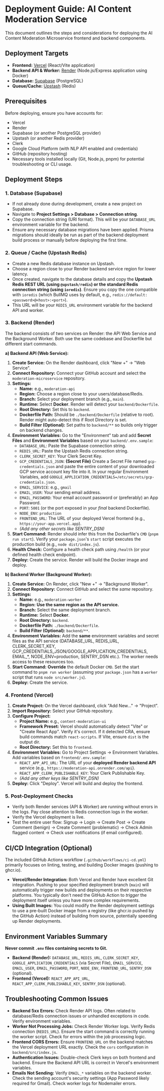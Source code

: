 # Deployment Guide: AI Content Moderation Service

This document outlines the steps and considerations for deploying the AI Content Moderation Microservice frontend and backend components.

## Deployment Targets

*   **Frontend:** [Vercel](https://vercel.com/) (React/Vite application)
*   **Backend API & Worker:** [Render](https://render.com/) (Node.js/Express application using Docker)
*   **Database:** [Supabase](https://supabase.com/) (PostgreSQL)
*   **Queue/Cache:** [Upstash](https://upstash.com/) (Redis)

## Prerequisites

Before deploying, ensure you have accounts for:
*   Vercel
*   Render
*   Supabase (or another PostgreSQL provider)
*   Upstash (or another Redis provider)
*   Clerk
*   Google Cloud Platform (with NLP API enabled and credentials)
*   GitHub (repository hosting)
*   Necessary tools installed locally (Git, Node.js, pnpm) for potential troubleshooting or CLI usage.

## Deployment Steps

### 1. Database (Supabase)

*   If not already done during development, create a new project on Supabase.
*   Navigate to **Project Settings > Database > Connection string**.
*   Copy the connection string (URI format). This will be your `DATABASE_URL` environment variable for the backend.
*   Ensure any necessary database migrations have been applied. Prisma migrations should ideally be run as part of the backend deployment build process or manually before deploying the first time.

### 2. Queue / Cache (Upstash Redis)

*   Create a new Redis database instance on Upstash.
*   Choose a region close to your Render backend service region for lower latency.
*   Once created, navigate to the database details and copy the **Upstash Redis REST URL (using `@upstash/redis`) or the standard Redis connection string (using `ioredis`)**. Ensure you copy the one compatible with `ioredis` (which BullMQ uses by default, e.g., `redis://default:<password>@<host>:<port>`).
*   This URL will be your `REDIS_URL` environment variable for the backend API and worker.

### 3. Backend (Render)

The backend consists of two services on Render: the API Web Service and the Background Worker. Both use the same codebase and Dockerfile but different start commands.

**a) Backend API (Web Service):**

1.  **Create Service:** On the Render dashboard, click "New +" -> "Web Service".
2.  **Connect Repository:** Connect your GitHub account and select the `moderation-microservice` repository.
3.  **Settings:**
    *   **Name:** e.g., `moderation-api`
    *   **Region:** Choose a region close to your users/database/Redis.
    *   **Branch:** Select your deployment branch (e.g., `main`).
    *   **Runtime:** Select **Docker**. Render will detect your `backend/Dockerfile`.
    *   **Root Directory:** Set this to `backend`.
    *   **Dockerfile Path:** Should be `./backend/Dockerfile` (relative to root). Render might auto-detect this if Root Directory is set.
    *   **Build Filter (Optional):** Set paths to `backend/**` so builds only trigger on backend changes.
4.  **Environment Variables:** Go to the "Environment" tab and add **Secret Files** and **Environment Variables** based on your `backend/.env.sample`:
    *   `DATABASE_URL`: Paste the Supabase connection string.
    *   `REDIS_URL`: Paste the Upstash Redis connection string.
    *   `CLERK_SECRET_KEY`: Your Clerk Secret Key.
    *   `GCP_CREDENTIALS_JSON`: **(Secret File)** Create a Secret File named `gcp-credentials.json` and paste the entire content of your downloaded GCP service account key file into it. In your regular Environment Variables, add `GOOGLE_APPLICATION_CREDENTIALS=/etc/secrets/gcp-credentials.json`.
    *   `EMAIL_SERVICE`: e.g., `gmail`
    *   `EMAIL_USER`: Your sending email address.
    *   `EMAIL_PASSWORD`: Your email account password or (preferably) an App Password.
    *   `PORT`: `5001` (or the port exposed in your *final* backend Dockerfile).
    *   `NODE_ENV`: `production`
    *   `FRONTEND_URL`: The URL of your deployed Vercel frontend (e.g., `https://your-app.vercel.app`).
    *   *(Add any other secrets like SENTRY_DSN)*
5.  **Start Command:** Render should infer this from the Dockerfile's `CMD` (`pnpm run start`). Verify your `package.json`'s `start` script executes the production build (e.g., `node dist/index.js`).
6.  **Health Check:** Configure a health check path using `/health` (or your defined health check endpoint).
7.  **Deploy:** Create the service. Render will build the Docker image and deploy.

**b) Backend Worker (Background Worker):**

1.  **Create Service:** On Render, click "New +" -> "Background Worker".
2.  **Connect Repository:** Connect GitHub and select the *same* repository.
3.  **Settings:**
    *   **Name:** e.g., `moderation-worker`
    *   **Region:** **Use the same region as the API service.**
    *   **Branch:** Select the same deployment branch.
    *   **Runtime:** Select **Docker**.
    *   **Root Directory:** `backend`.
    *   **Dockerfile Path:** `./backend/Dockerfile`.
    *   **Build Filter (Optional):** `backend/**`.
4.  **Environment Variables:** Add the **same** environment variables and secret files as the API service (DATABASE_URL, REDIS_URL, CLERK_SECRET_KEY, GCP_CREDENTIALS_JSON/GOOGLE_APPLICATION_CREDENTIALS, EMAIL_*, NODE_ENV=production, SENTRY_DSN etc.). The worker needs access to these resources too.
5.  **Start Command:** **Override** the default Docker `CMD`. Set the start command to `pnpm run worker` (assuming your `package.json` has a `worker` script that runs `node src/worker.js`).
6.  **Deploy:** Create the service.

### 4. Frontend (Vercel)

1.  **Create Project:** On the Vercel dashboard, click "Add New..." -> "Project".
2.  **Import Repository:** Select your GitHub repository.
3.  **Configure Project:**
    *   **Project Name:** e.g., `content-moderation-ui`
    *   **Framework Preset:** Vercel should automatically detect "Vite" or "Create React App". Verify it's correct. If it detected CRA, ensure build commands match `react-scripts`. If Vite, ensure `dist` is the output dir.
    *   **Root Directory:** Set this to `frontend`.
4.  **Environment Variables:** Go to Project Settings -> Environment Variables. Add variables based on `frontend/.env.sample`:
    *   `REACT_APP_API_URL`: The URL of your **deployed Render backend API** service (e.g., `https://moderation-api.onrender.com/api`).
    *   `REACT_APP_CLERK_PUBLISHABLE_KEY`: Your Clerk Publishable Key.
    *   *(Add any other keys like SENTRY_DSN)*
5.  **Deploy:** Click "Deploy". Vercel will build and deploy the frontend.

### 5. Post-Deployment Checks

*   Verify both Render services (API & Worker) are running without errors in the logs. Pay close attention to Redis connection logs in the worker.
*   Verify the Vercel deployment is live.
*   Test the entire user flow: Signup -> Login -> Create Post -> Create Comment (benign) -> Create Comment (problematic) -> Check Admin flagged content -> Check user notifications (if email configured).

## CI/CD Integration (Optional)

The included GitHub Actions workflow (`.github/workflows/ci-cd.yml`) primarily focuses on linting, testing, and building Docker images (pushing to ghcr.io).

*   **Vercel/Render Integration:** Both Vercel and Render have excellent Git integration. Pushing to your specified deployment branch (`main`) will automatically trigger new builds and deployments on their respective platforms. You typically don't need the GitHub Action to *trigger* the deployment itself unless you have more complex requirements.
*   **Using Built Images:** You could modify the Render deployment settings to use a pre-built Docker image from a registry (like ghcr.io pushed by the GitHub Action) instead of building from source, potentially speeding up Render deployments.

## Environment Variables Summary

**Never commit `.env` files containing secrets to Git.**

*   **Backend (Render):** `DATABASE_URL`, `REDIS_URL`, `CLERK_SECRET_KEY`, `GOOGLE_APPLICATION_CREDENTIALS` (via Secret File), `EMAIL_SERVICE`, `EMAIL_USER`, `EMAIL_PASSWORD`, `PORT`, `NODE_ENV`, `FRONTEND_URL`, `SENTRY_DSN` (optional).
*   **Frontend (Vercel):** `REACT_APP_API_URL`, `REACT_APP_CLERK_PUBLISHABLE_KEY`, `SENTRY_DSN` (optional).

## Troubleshooting Common Issues

*   **Backend 5xx Errors:** Check Render API logs. Often related to database/Redis connection issues or unhandled exceptions in code. Verify environment variables.
*   **Worker Not Processing Jobs:** Check Render Worker logs. Verify Redis connection (`REDIS_URL`). Ensure the start command is correctly running the worker script. Check for errors within the job processing logic.
*   **Frontend CORS Errors:** Ensure `FRONTEND_URL` on the backend matches the Vercel deployment URL exactly. Check the `cors` configuration in `backend/src/index.js`.
*   **Authentication Issues:** Double-check Clerk keys on both frontend and backend. Ensure the Backend API URL is correct in Vercel's environment variables.
*   **Emails Not Sending:** Verify `EMAIL_*` variables on the backend worker. Check the sending account's security settings (App Password likely required for Gmail). Check worker logs for Nodemailer errors.